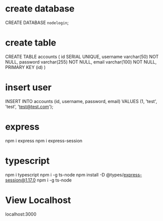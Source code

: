  # create database
CREATE DATABASE `nodelogin`;

# create table

CREATE TABLE accounts ( id SERIAL UNIQUE, 
username varchar(50) NOT NULL, 
password varchar(255) NOT NULL, 
email varchar(100) NOT NULL, 
PRIMARY KEY (id) )
# insert user

INSERT INTO accounts (id, username, password, email) VALUES (1, 'test', 'test', 'test@test.com');
# express

npm i express
npm i express-session

# typescript
npm i typescript
npm i -g ts-node 
npm install -D @types/express-session@1.17.0 
npm i -g ts-node

# View Localhost
localhost:3000
